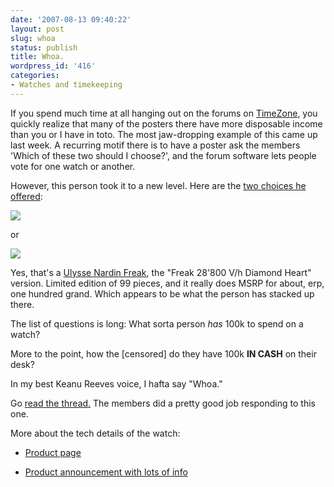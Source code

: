 ```yaml
---
date: '2007-08-13 09:40:22'
layout: post
slug: whoa
status: publish
title: Whoa.
wordpress_id: '416'
categories:
- Watches and timekeeping
---
```


If you spend much time at all hanging out on the forums on [TimeZone](http://www.timezone.com/), you quickly realize that many of the posters there have more disposable income than you or I have in toto. The most jaw-dropping example of this came up last week. A recurring motif there is to have a poster ask the members 'Which of these two should I choose?', and the forum software lets people vote for one watch or another.

However, this person took it to a new level. Here are the [two choices he offered](http://forums.timezone.com/index.php?t=msg&goto=3022992&rid=49174#msg_3022992):



![](http://www.phfactor.net/wp-pics/large-1-1172-wp.jpg)

or

![](http://www.phfactor.net/wp-pics/100k2-wp.jpg)


Yes, that's a [Ulysse Nardin Freak](http://www.ulysse-nardin.com/e/collection.e/watchdetail.e.jsp?ID_Group=10001I&ID_Cat=100000), the "Freak 28'800 V/h Diamond Heart" version. Limited edition of 99 pieces, and it really does MSRP for about, erp, one hundred grand. Which appears to be what the person has stacked up there.

The list of questions is long: What sorta person _has_ 100k to spend on a watch?

More to the point, how the [censored] do they have 100k **IN CASH** on their desk?

In my best Keanu Reeves voice, I hafta say "Whoa."

Go [read the thread.](http://forums.timezone.com/index.php?t=msg&goto=3022992&rid=49174#msg_3022992) The members did a pretty good job responding to this one.

More about the tech details of the watch:


* [Product page](http://www.ulysse-nardin.com/e/collection.e/watchdetail.e.jsp?ID_Group=10001I&ID_Cat=100000)

* [Product announcement with lots of info](http://forums.timezone.com/index.php?t=tree&goto=1696787&rid=0)

